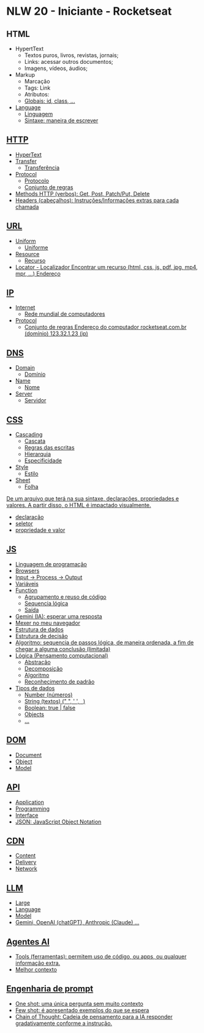 # NLW 20 - Iniciante - Rocketseat

## HTML

- HypertText
  - Textos puros, livros, revistas, jornais;
  - Links: acessar outros documentos;
  - Imagens, vídeos, áudios;
- Markup
  - Marcação
  - Tags: <a> Link </a>
  - Atributos: <a href="https://rocketseat.com.br">
  - Globais: id, class, ...
- Language
  - Linguagem
  - Sintaxe: maneira de escrever

## HTTP

- HyperText
- Transfer
  - Transferência
- Protocol
  - Protocolo
  - Conjunto de regras
- Methods HTTP (verbos): Get, Post, Patch/Put, Delete
- Headers (cabeçalhos): Instruções/Informações extras para cada chamada

## URL

- Uniform
  - Uniforme
- Resource
  - Recurso
- Locator - Localizador
  Encontrar um recurso (html, css, js, pdf, jpg, mp4, mpr, ...)
  Endereço

## IP

- Internet
  - Rede mundial de computadores
- Protocol
  - Conjunto de regras
    Endereço do computador
    rocketseat.com.br (domínio)
    123.32.1.23 (ip)

## DNS

- Domain
  - Domínio
- Name
  - Nome
- Server
  - Servidor

## CSS

- Cascading
  - Cascata
  - Regras das escritas
  - Hierarquia
  - Especificidade
- Style
  - Estilo
- Sheet
  - Folha

De um arquivo que terá na sua sintaxe, declarações, propriedades e valores.
A partir disso, o HTML é impactado visualmente.

- declaração
- seletor
- propriedade e valor

## JS

- Linguagem de programação
- Browsers
- Input -> Process -> Output
- Variáveis
- Function
  - Agrupamento e reuso de código
  - Sequencia lógica
  - Saída
- Gemini (IA): esperar uma resposta
- Mexer no meu navegador
- Estrutura de dados
- Estrutura de decisão
- Algoritmo: sequencia de passos lógica, de maneira ordenada, a fim de chegar a alguma conclusão (limitada)
- Lógica (Pensamento computacional)
  - Abstração
  - Decomposição
  - Algoritmo
  - Reconhecimento de padrão
- Tipos de dados
  - Number (números)
  - String (textos) (" ", ' ', ` `)
  - Boolean: true | false
  - Objects
  - ...

## DOM

- Document
- Object
- Model

## API

- Application
- Programming
- Interface
- JSON: JavaScript Object Notation

## CDN

- Content
- Delivery
- Network

## LLM

- Large
- Language
- Model
- Gemini, OpenAI (chatGPT), Anthropic (Claude) ...

## Agentes AI

- Tools (ferramentas): permitem uso de código, ou apps, ou qualquer informação extra.
- Melhor contexto

## Engenharia de prompt

- One shot: uma única pergunta sem muito contexto
- Few shot: é apresentado exemplos do que se espera
- Chain of Thought: Cadeia de pensamento para a IA responder gradativamente conforme a instrução.
